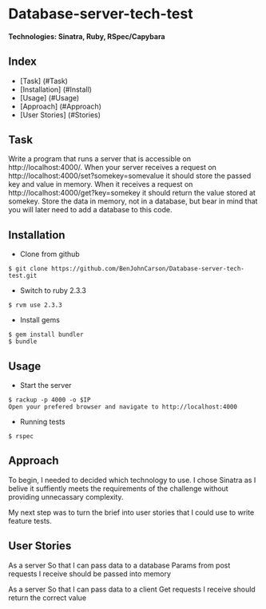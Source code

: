 # Database-server-tech-test
#### Technologies: Sinatra, Ruby, RSpec/Capybara

## Index
* [Task] (#Task)
* [Installation] (#Install)
* [Usage] (#Usage)
* [Approach] (#Approach)
* [User Stories] (#Stories)

## <a name="Task">Task</a>
Write a program that runs a server that is accessible on http://localhost:4000/. When your server receives a request on http://localhost:4000/set?somekey=somevalue it should store the passed key and value in memory. When it receives a request on http://localhost:4000/get?key=somekey it should return the value stored at somekey. Store the data in memory, not in a database, but bear in mind that you will later need to add a database to this code.

## <a name="Install">Installation</a>
* Clone from github
```
$ git clone https://github.com/BenJohnCarson/Database-server-tech-test.git
```

* Switch to ruby 2.3.3
```
$ rvm use 2.3.3
```

* Install gems
```
$ gem install bundler
$ bundle
```

## <a name="Usage">Usage</a>
* Start the server
```
$ rackup -p 4000 -o $IP
Open your prefered browser and navigate to http://localhost:4000
```

* Running tests
```
$ rspec
```

## <a name="Approach">Approach</a>

To begin, I needed to decided which technology to use. I chose Sinatra as I belive it suffiently meets the requirements of the challenge without providing unnecassary complexity.

My next step was to turn the brief into user stories that I could use to write feature tests.


## <a name="Stories">User Stories</a>

As a server
So that I can pass data to a database
Params from post requests I receive should be passed into memory

As a server
So that I can pass data to a client
Get requests I receive should return the correct value
